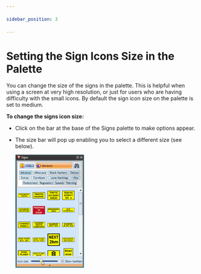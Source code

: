 ```yaml
---

sidebar_position: 3

---
```

# Setting the Sign Icons Size in the Palette

You can change the size of the signs in the palette. This is helpful when using a screen at very high resolution, or just for users who are having difficulty with the small icons. By default the sign icon size on the palette is set to medium. 

**To change the signs icon size:**

 - Click on the bar at the base of the Signs palette to make options appear.
 - The size bar will pop up enabling you to select a different size (see below).

    ![Icon_Size_Bar](./assets/Icon_Size_Bar.png)